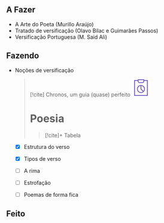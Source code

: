 ## A Fazer
- A Arte do Poeta (Murillo Araújo)  
- Tratado de versificação (Olavo Bilac e Guimarães Passos)  
- Versificação Portuguesa (M. Said Ali)  

## Fazendo
- Noções de versificação  
  > [!cite] Chronos, um guia (quase) perfeito
  > ![image](.attachments/b2fd7590c0525b35c9718d836807c55484cd9317.svg)
  > # Poesia
  > >  [!cite]+ Tabela
   - [x]  Estrutura do verso 
   - [x]  Tipos de verso
   - [ ]  A rima
   - [ ]  Estrofação
   - [ ]  Poemas de forma fica
  
  

## Feito